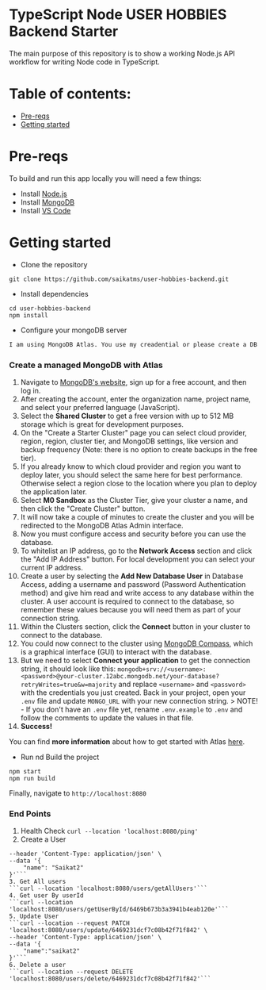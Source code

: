 # TypeScript Node USER HOBBIES Backend Starter

The main purpose of this repository is to show a working Node.js API workflow for writing Node code in TypeScript.

# Table of contents:

-   [Pre-reqs](#pre-reqs)
-   [Getting started](#getting-started)

# Pre-reqs

To build and run this app locally you will need a few things:

-   Install [Node.js](https://nodejs.org/en/)
-   Install [MongoDB](https://docs.mongodb.com/manual/installation/)
-   Install [VS Code](https://code.visualstudio.com/)

# Getting started

-   Clone the repository

```
git clone https://github.com/saikatms/user-hobbies-backend.git
```

-   Install dependencies

```
cd user-hobbies-backend
npm install
```

-   Configure your mongoDB server

```bash
I am using MongoDB Atlas. You use my creadential or please create a DB and add the username and password in .env file
```

### Create a managed MongoDB with Atlas

1. Navigate to [MongoDB's website](https://www.mongodb.com/cloud/atlas), sign up for a free account, and then log in.
2. After creating the account, enter the organization name, project name, and select your preferred language (JavaScript).
3. Select the **Shared Cluster** to get a free version with up to 512 MB storage which is great for development purposes.
4. On the "Create a Starter Cluster" page you can select cloud provider, region, region, cluster tier, and MongoDB settings, like version and backup frequency (Note: there is no option to create
   backups in the free tier).
5. If you already know to which cloud provider and region you want to deploy later, you should select the same here for best performance. Otherwise select a region close to the location where you plan
   to deploy the application later.
6. Select **M0 Sandbox** as the Cluster Tier, give your cluster a name, and then click the "Create Cluster" button.
7. It will now take a couple of minutes to create the cluster and you will be redirected to the MongoDB Atlas Admin interface.
8. Now you must configure access and security before you can use the database.
9. To whitelist an IP address, go to the **Network Access** section and click the "Add IP Address" button. For local development you can select your current IP address.
10. Create a user by selecting the **Add New Database User** in Database Access, adding a username and password (Password Authentication method) and give him read and write access to any database
    within the cluster. A user account is required to connect to the database, so remember these values because you will need them as part of your connection string.
11. Within the Clusters section, click the **Connect** button in your cluster to connect to the database.
12. You could now connect to the cluster using [MongoDB Compass](https://www.mongodb.com/products/compass), which is a graphical interface (GUI) to interact with the database.
13. But we need to select **Connect your application** to get the connection string, it should look like this:
    `mongodb+srv://<username>:<password>@your-cluster.12abc.mongodb.net/your-database?retryWrites=true&w=majority` and replace `<username>` and `<password>` with the credentials you just created. Back
    in your project, open your `.env` file and update `MONGO_URL` with your new connection string. > NOTE! - If you don't have an `.env` file yet, rename `.env.example` to `.env` and follow the
    comments to update the values in that file.
14. **Success!** 

You can find **more information** about how to get started with Atlas [here](https://docs.atlas.mongodb.com/getting-started/).

-   Run nd Build the project

```
npm start
npm run build
```

Finally, navigate to `http://localhost:8080`


### End Points

1. Health Check
```curl --location 'localhost:8080/ping'```
2. Create a User
```curl --location 'localhost:8080/users/createUser' \
--header 'Content-Type: application/json' \
--data '{
    "name": "Saikat2"
}'```
3. Get All users
```curl --location 'localhost:8080/users/getAllUsers'```
4. Get user By userId
```curl --location 'localhost:8080/users/getUserById/6469b673b3a3941b4eab120e'```
5. Update User
```curl --location --request PATCH 'localhost:8080/users/update/6469231dcf7c08b42f71f842' \
--header 'Content-Type: application/json' \
--data '{
    "name":"saikat2"
}'```
6. Delete a user
```curl --location --request DELETE 'localhost:8080/users/delete/6469231dcf7c08b42f71f842'```

